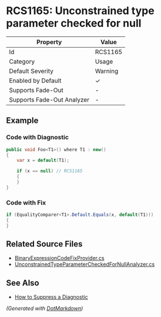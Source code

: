 # RCS1165: Unconstrained type parameter checked for null

| Property                    | Value    |
| --------------------------- | -------- |
| Id                          | RCS1165  |
| Category                    | Usage    |
| Default Severity            | Warning  |
| Enabled by Default          | &#x2713; |
| Supports Fade\-Out          | \-       |
| Supports Fade\-Out Analyzer | \-       |

## Example

### Code with Diagnostic

```csharp
public void Foo<T1>() where T1 : new()
{
    var x = default(T1);

    if (x == null) // RCS1165
    {
    }
}
```

### Code with Fix

```csharp
if (EqualityComparer<T1>.Default.Equals(x, default(T1)))
{
}
```

## Related Source Files

* [BinaryExpressionCodeFixProvider.cs](../../src/Analyzers.CodeFixes/CSharp/CodeFixes/BinaryExpressionCodeFixProvider.cs)
* [UnconstrainedTypeParameterCheckedForNullAnalyzer.cs](../../src/Analyzers/CSharp/Analysis/UnconstrainedTypeParameterCheckedForNullAnalyzer.cs)

## See Also

* [How to Suppress a Diagnostic](../HowToConfigureAnalyzers.md#how-to-suppress-a-diagnostic)

*\(Generated with [DotMarkdown](http://github.com/JosefPihrt/DotMarkdown)\)*